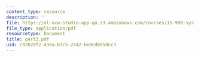 ```yaml
---
content_type: resource
description: ''
file: https://ol-ocw-studio-app-qa.s3.amazonaws.com/courses/15-988-system-dynamics-self-study-fall-1998-spring-1999/c92b2df243eab3c52e42be8cdb95dcc3_part2.pdf
file_type: application/pdf
resourcetype: Document
title: part2.pdf
uid: c92b2df2-43ea-b3c5-2e42-be8cdb95dcc3
---
```

